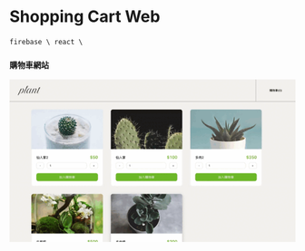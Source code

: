 # Shopping Cart Web

```
firebase \ react \ 
```

### ` 購物車網站 `

<img src="https://raw.githubusercontent.com/C107165108/shopping-cart-web/master/pic/addcart.gif" width="800" alt="addcart"/>

